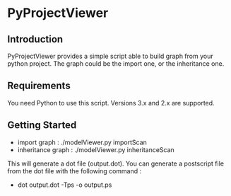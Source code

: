 PyProjectViewer
===============

## Introduction

PyProjectViewer provides a simple script able to build graph
from your python project. The graph could be the import one,
or the inheritance one.

## Requirements

You need Python to use this script. Versions 3.x and 2.x are supported.

## Getting Started

* import graph : ./modelViewer.py importScan
* inheritance graph : ./modelViewer.py inheritanceScan

This will generate a dot file (output.dot). You can generate a postscript file
from the dot file with the following command :

* dot output.dot -Tps -o output.ps
